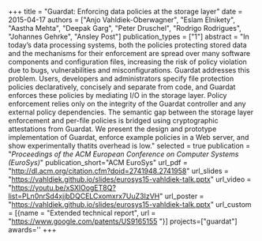 +++
title = "Guardat: Enforcing data policies at the storage layer"
date = 2015-04-17
authors = ["Anjo Vahldiek-Oberwagner", "Eslam Elnikety", "Aastha Mehta", "Deepak Garg", "Peter Druschel", "Rodrigo Rodrigues", "Johannes Gehrke", "Ansley Post"]
publication_types = ["1"]
abstract = "In today’s data processing systems, both the policies protecting stored data and the mechanisms for their enforcement are spread over many software components and configuration files, increasing the risk of policy violation due to bugs, vulnerabilities and misconfigurations. Guardat addresses this problem. Users, developers and administrators specify file protection policies declaratively, concisely and separate from code, and Guardat enforces these policies by mediating I/O in the storage layer. Policy enforcement relies only on the integrity of the Guardat controller and any external policy dependencies. The semantic gap between the storage layer enforcement and per-file policies is bridged using cryptographic attestations from Guardat. We present the design and prototype implementation of Guardat, enforce example policies in a Web server, and show experimentally thatits overhead is low."
selected = true
publication = "*Proceedings of the ACM European Conference on Computer Systems (EuroSys)*"
publication_short="ACM EuroSys"
url_pdf = "http://dl.acm.org/citation.cfm?doid=2741948.2741958"
url_slides = "https://vahldiek.github.io/slides/eurosys15-vahldiek-talk.pptx"
url_video = "https://youtu.be/xSXlOogET8Q?list=PLn0nrSd4xjjbDQCELCxomxrx7UuZ3IzVH"
url_poster = "https://vahldiek.github.io/slides/eurosys15-vahldiek-talk.pptx"
url_custom = [{name = "Extended technical report", url = "https://www.google.com/patents/US9165155	"}]
projects=["guardat"]
awards=''
+++

